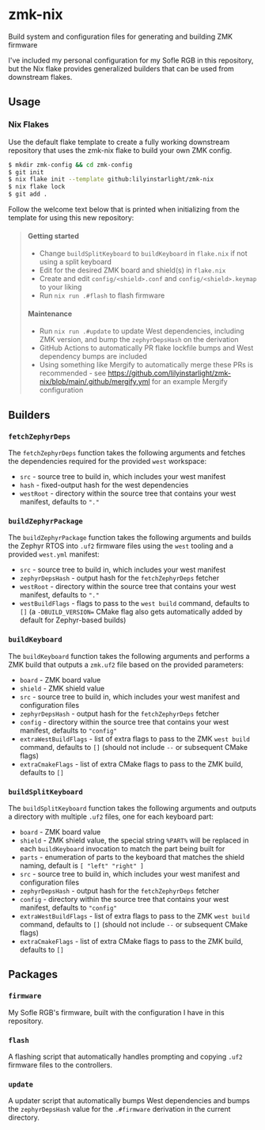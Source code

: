 # zmk-nix

Build system and configuration files for generating and building ZMK firmware

I've included my personal configuration for my Sofle RGB in this repository, but the Nix flake provides generalized builders that can be used from downstream flakes.


## Usage

### Nix Flakes

Use the default flake template to create a fully working downstream repository that uses the zmk-nix flake to build your own ZMK config.

```sh
$ mkdir zmk-config && cd zmk-config
$ git init
$ nix flake init --template github:lilyinstarlight/zmk-nix
$ nix flake lock
$ git add .
```

Follow the welcome text below that is printed when initializing from the template for using this new repository:

> #### Getting started
> 
> - Change `buildSplitKeyboard` to `buildKeyboard` in `flake.nix` if not using a split keyboard
> - Edit for the desired ZMK board and shield(s) in `flake.nix`
> - Create and edit `config/<shield>.conf` and `config/<shield>.keymap` to your liking
> - Run `nix run .#flash` to flash firmware
> 
> 
> #### Maintenance
> 
> - Run `nix run .#update` to update West dependencies, including ZMK version, and bump the `zephyrDepsHash` on the derivation
> - GitHub Actions to automatically PR flake lockfile bumps and West dependency bumps are included
> - Using something like Mergify to automatically merge these PRs is recommended - see <https://github.com/lilyinstarlight/zmk-nix/blob/main/.github/mergify.yml> for an example Mergify configuration


## Builders

### `fetchZephyrDeps`

The `fetchZephyrDeps` function takes the following arguments and fetches the dependencies required for the provided `west` workspace:

* `src` - source tree to build in, which includes your west manifest
* `hash` - fixed-output hash for the west dependencies
* `westRoot` - directory within the source tree that contains your west manifest, defaults to `"."`


### `buildZephyrPackage`

The `buildZephyrPackage` function takes the following arguments and builds the Zephyr RTOS into `.uf2` firmware files using the `west` tooling and a provided `west.yml` manifest:

* `src` - source tree to build in, which includes your west manifest
* `zephyrDepsHash` - output hash for the `fetchZephyrDeps` fetcher
* `westRoot` - directory within the source tree that contains your west manifest, defaults to `"."`
* `westBuildFlags` - flags to pass to the `west build` command, defaults to `[]` (a `-DBUILD_VERSION=` CMake flag also gets automatically added by default for Zephyr-based builds)


### `buildKeyboard`

The `buildKeyboard` function takes the following arguments and performs a ZMK build that outputs a `zmk.uf2` file based on the provided parameters:

* `board` - ZMK board value
* `shield` - ZMK shield value
* `src` - source tree to build in, which includes your west manifest and configuration files
* `zephyrDepsHash` - output hash for the `fetchZephyrDeps` fetcher
* `config` - directory within the source tree that contains your west manifest, defaults to `"config"`
* `extraWestBuildFlags` - list of extra flags to pass to the ZMK `west build` command, defaults to `[]` (should not include `--` or subsequent CMake flags)
* `extraCmakeFlags` - list of extra CMake flags to pass to the ZMK build, defaults to `[]`


### `buildSplitKeyboard`

The `buildSplitKeyboard` function takes the following arguments and outputs a directory with multiple `.uf2` files, one for each keyboard part:

* `board` - ZMK board value
* `shield` - ZMK shield value, the special string `%PART%` will be replaced in each `buildKeyboard` invocation to match the part being built for
* `parts` - enumeration of parts to the keyboard that matches the shield naming, default is `[ "left" "right" ]`
* `src` - source tree to build in, which includes your west manifest and configuration files
* `zephyrDepsHash` - output hash for the `fetchZephyrDeps` fetcher
* `config` - directory within the source tree that contains your west manifest, defaults to `"config"`
* `extraWestBuildFlags` - list of extra flags to pass to the ZMK `west build` command, defaults to `[]` (should not include `--` or subsequent CMake flags)
* `extraCmakeFlags` - list of extra CMake flags to pass to the ZMK build, defaults to `[]`


## Packages

### `firmware`

My Sofle RGB's firmware, built with the configuration I have in this repository.


### `flash`

A flashing script that automatically handles prompting and copying `.uf2` firmware files to the controllers.


### `update`

A updater script that automatically bumps West dependencies and bumps the `zephyrDepsHash` value for the `.#firmware` derivation in the current directory.
